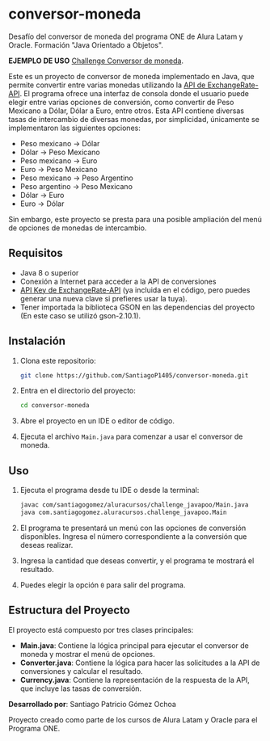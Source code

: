# conversor-moneda
Desafío del conversor de moneda del programa ONE de Alura Latam y Oracle. Formación "Java Orientado a Objetos". 

**EJEMPLO DE USO**
[Challenge Conversor de moneda](https://youtu.be/Ham1LhTIVVM).

Este es un proyecto de conversor de moneda implementado en Java, que permite convertir entre varias monedas utilizando la [API de ExchangeRate-API](https://www.exchangerate-api.com/). El programa ofrece una interfaz de consola donde el usuario puede elegir entre varias opciones de conversión, como convertir de Peso Mexicano a Dólar, Dólar a Euro, entre otros. Esta API contiene diversas tasas de intercambio de diversas monedas, por simplicidad, únicamente se implementaron las siguientes opciones: 

- Peso mexicano → Dólar
- Dólar → Peso Mexicano
- Peso mexicano → Euro
- Euro → Peso Mexicano
- Peso mexicano → Peso Argentino
- Peso argentino → Peso Mexicano
- Dólar → Euro
- Euro → Dólar

Sin embargo, este proyecto se presta para una posible ampliación del menú de opciones de monedas de intercambio. 

## Requisitos

- Java 8 o superior
- Conexión a Internet para acceder a la API de conversiones
- [API Key de ExchangeRate-API](https://www.exchangerate-api.com/) (ya incluida en el código, pero puedes generar una nueva clave si prefieres usar la tuya).
- Tener importada la biblioteca GSON en las dependencias del proyecto (En este caso se utilizó gson-2.10.1). 

## Instalación

1. Clona este repositorio:

    ```bash
    git clone https://github.com/SantiagoP1405/conversor-moneda.git
    ```

2. Entra en el directorio del proyecto:

    ```bash
    cd conversor-moneda
    ```

3. Abre el proyecto en un IDE o editor de código.

4. Ejecuta el archivo `Main.java` para comenzar a usar el conversor de moneda.

## Uso

1. Ejecuta el programa desde tu IDE o desde la terminal:

    ```bash
    javac com/santiagogomez/aluracursos/challenge_javapoo/Main.java
    java com.santiagogomez.aluracursos.challenge_javapoo.Main
    ```

2. El programa te presentará un menú con las opciones de conversión disponibles. Ingresa el número correspondiente a la conversión que deseas realizar.

3. Ingresa la cantidad que deseas convertir, y el programa te mostrará el resultado.

4. Puedes elegir la opción `0` para salir del programa.

## Estructura del Proyecto

El proyecto está compuesto por tres clases principales:

- **Main.java**: Contiene la lógica principal para ejecutar el conversor de moneda y mostrar el menú de opciones.
- **Converter.java**: Contiene la lógica para hacer las solicitudes a la API de conversiones y calcular el resultado.
- **Currency.java**: Contiene la representación de la respuesta de la API, que incluye las tasas de conversión.

**Desarrollado por**: Santiago Patricio Gómez Ochoa

Proyecto creado como parte de los cursos de Alura Latam y Oracle para el Programa ONE.



